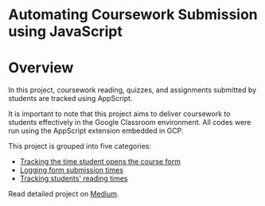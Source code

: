 # Automating Coursework Submission using JavaScript

# Overview
In this project, coursework reading, quizzes, and assignments submitted by students are tracked using AppScript.

It is important to note that this project aims to deliver coursework to students effectively in the Google Classroom
environment. All codes were run using the AppScript extension embedded in GCP.

This project is grouped into five categories:
- [Tracking the time student opens the course form](https://github.com/temidataspot/Coursework_Scripting/blob/main/Tracking%20Form%20Opening%20and%20Submission%20TImes.md)
- [Logging form submission times](https://github.com/temidataspot/Coursework_Scripting/blob/main/Tracking%20Form%20Opening%20and%20Submission%20TImes.md)
- [Tracking students' reading times](https://github.com/temidataspot/Coursework_Scripting/blob/main/Reading%20Time%20Tracker.md)

Read detailed project on [Medium]().
